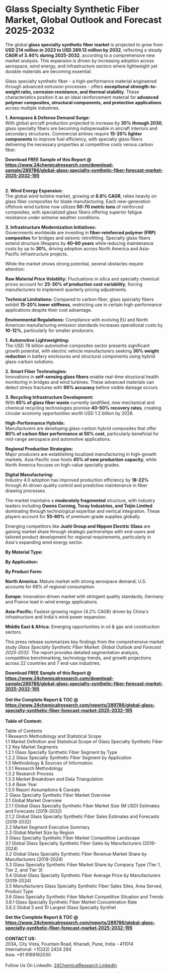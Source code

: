<h1>Glass Specialty Synthetic Fiber Market, Global Outlook and Forecast 2025-2032</h1><p>The global <strong>glass specialty synthetic fiber market</strong> is projected to grow from <strong>USD 214 million in 2023 to USD 289.13 million by 2032</strong>, reflecting a steady <strong>CAGR of 3.40% during 2025-2032</strong>, according to a comprehensive new market analysis. This expansion is driven by increasing adoption across aerospace, wind energy, and infrastructure sectors where lightweight yet durable materials are becoming essential.</p><p>Glass specialty synthetic fiber - a high-performance material engineered through advanced extrusion processes - offers <strong>exceptional strength-to-weight ratio, corrosion resistance, and thermal stability</strong>. These characteristics position it as an ideal reinforcement material for <strong>advanced polymer composites, structural components, and protective applications</strong> across multiple industries.</p><p><strong>1. Aerospace &amp; Defense Demand Surge:</strong><br>
With global aircraft production projected to increase by <strong>35% through 2030</strong>, glass specialty fibers are becoming indispensable in aircraft interiors and secondary structures. Commercial airlines require <strong>15-20% lighter components</strong> to improve fuel efficiency, with specialty glass fibers delivering the necessary properties at competitive costs versus carbon fiber.</p><div><b>Download FREE Sample of this Report @ 
            <a href="https://www.24chemicalresearch.com/download-sample/289786/global-glass-specialty-synthetic-fiber-forecast-market-2025-2032-195">
            https://www.24chemicalresearch.com/download-sample/289786/global-glass-specialty-synthetic-fiber-forecast-market-2025-2032-195</a></b></div><br><p><strong>2. Wind Energy Expansion:</strong><br>
The global wind turbine market, growing at <strong>6.8% CAGR</strong>, relies heavily on glass fiber composites for blade manufacturing. Each new-generation offshore wind turbine now utilizes <strong>50-70 metric tons</strong> of reinforced composites, with specialized glass fibers offering superior fatigue resistance under extreme weather conditions.</p><p><strong>3. Infrastructure Modernization Initiatives:</strong><br>
Governments worldwide are investing in <strong>fiber-reinforced polymer (FRP) composites</strong> for bridges and seismic retrofitting. Specialty glass fibers extend structure lifespans by <strong>40-60 years</strong> while reducing maintenance costs by up to <strong>30%</strong>, driving adoption across North America and Asia-Pacific infrastructure projects.</p><p>While the market shows strong potential, several obstacles require attention:</p><p><strong>Raw Material Price Volatility:</strong> Fluctuations in silica and specialty chemical prices account for <strong>25-30% of production cost variability</strong>, forcing manufacturers to implement quarterly pricing adjustments.</p><p><strong>Technical Limitations:</strong> Compared to carbon fiber, glass specialty fibers exhibit <strong>15-20% lower stiffness</strong>, restricting use in certain high-performance applications despite their cost advantage.</p><p><strong>Environmental Regulations:</strong> Compliance with evolving EU and North American manufacturing emission standards increases operational costs by <strong>10-12%</strong>, particularly for smaller producers.</p><p><strong>1. Automotive Lightweighting:</strong><br>
The USD 78 billion automotive composites sector presents significant growth potential, with electric vehicle manufacturers seeking <strong>30% weight reduction</strong> in battery enclosures and structural components using hybrid glass-carbon solutions.</p><p><strong>2. Smart Fiber Technologies:</strong><br>
Innovations in <strong>self-sensing glass fibers</strong> enable real-time structural health monitoring in bridges and wind turbines. These advanced materials can detect stress fractures with <strong>90% accuracy</strong> before visible damage occurs.</p><p><strong>3. Recycling Infrastructure Development:</strong><br>
With <strong>65% of glass fiber waste</strong> currently landfilled, new mechanical and chemical recycling technologies promise <strong>40-50% recovery rates</strong>, creating circular economy opportunities worth USD 1.2 billion by 2028.</p><p><strong>High-Performance Hybrids:</strong><br>
	Manufacturers are developing glass-carbon hybrid composites that offer <strong>80% of carbon fiber performance at 50% cost</strong>, particularly beneficial for mid-range aerospace and automotive applications.</p><p><strong>Regional Production Strategies:</strong><br>
	Major producers are establishing localized manufacturing in high-growth markets. Asia-Pacific now hosts <strong>45% of new production capacity</strong>, while North America focuses on high-value specialty grades.</p><p><strong>Digital Manufacturing:</strong><br>
	Industry 4.0 adoption has improved production efficiency by <strong>18-22%</strong> through AI-driven quality control and predictive maintenance in fiber drawing processes.</p><p>The market maintains a <strong>moderately fragmented</strong> structure, with industry leaders including <strong>Owens Corning, Toray Industries, and Teijin Limited</strong> dominating through technological expertise and vertical integration. These players account for <strong>55-60%</strong> of premium-grade supplies globally.</p><p>Emerging competitors like <strong>Jushi Group and Nippon Electric Glass</strong> are gaining market share through strategic partnerships with end-users and tailored product development for regional requirements, particularly in Asia's expanding wind energy sector.</p><p><strong>By Material Type:</strong></p><p><strong>By Application:</strong></p><p><strong>By Product Form:</strong></p><p><strong>North America:</strong> Mature market with strong aerospace demand; U.S. accounts for 68% of regional consumption.</p><p><strong>Europe:</strong> Innovation-driven market with stringent quality standards; Germany and France lead in wind energy applications.</p><p><strong>Asia-Pacific:</strong> Fastest-growing region (4.2% CAGR) driven by China's infrastructure and India's wind power expansion.</p><p><strong>Middle East &amp; Africa:</strong> Emerging opportunities in oil &amp; gas and construction sectors.</p><p>This press release summarizes key findings from the comprehensive market study <em>Glass Specialty Synthetic Fiber Market: Global Outlook and Forecast 2025-2032</em>. The report provides detailed segmentation analysis, competitive benchmarking, technology trends, and growth projections across 22 countries and 7 end-use industries.</p><div><b>Download FREE Sample of this Report @ 
            <a href="https://www.24chemicalresearch.com/download-sample/289786/global-glass-specialty-synthetic-fiber-forecast-market-2025-2032-195">
            https://www.24chemicalresearch.com/download-sample/289786/global-glass-specialty-synthetic-fiber-forecast-market-2025-2032-195</a></b></div><br><div><b>Get the Complete Report & TOC @ 
            <a href="https://www.24chemicalresearch.com/reports/289786/global-glass-specialty-synthetic-fiber-forecast-market-2025-2032-195">
            https://www.24chemicalresearch.com/reports/289786/global-glass-specialty-synthetic-fiber-forecast-market-2025-2032-195</a></b></div><br>
            <b>Table of Content:</b><p>Table of Contents<br />
1 Research Methodology and Statistical Scope<br />
1.1 Market Definition and Statistical Scope of Glass Specialty Synthetic Fiber<br />
1.2 Key Market Segments<br />
1.2.1 Glass Specialty Synthetic Fiber Segment by Type<br />
1.2.2 Glass Specialty Synthetic Fiber Segment by Application<br />
1.3 Methodology & Sources of Information<br />
1.3.1 Research Methodology<br />
1.3.2 Research Process<br />
1.3.3 Market Breakdown and Data Triangulation<br />
1.3.4 Base Year<br />
1.3.5 Report Assumptions & Caveats<br />
2 Glass Specialty Synthetic Fiber Market Overview<br />
2.1 Global Market Overview<br />
2.1.1 Global Glass Specialty Synthetic Fiber Market Size (M USD) Estimates and Forecasts (2019-2032)<br />
2.1.2 Global Glass Specialty Synthetic Fiber Sales Estimates and Forecasts (2019-2032)<br />
2.2 Market Segment Executive Summary<br />
2.3 Global Market Size by Region<br />
3 Glass Specialty Synthetic Fiber Market Competitive Landscape<br />
3.1 Global Glass Specialty Synthetic Fiber Sales by Manufacturers (2019-2024)<br />
3.2 Global Glass Specialty Synthetic Fiber Revenue Market Share by Manufacturers (2019-2024)<br />
3.3 Glass Specialty Synthetic Fiber Market Share by Company Type (Tier 1, Tier 2, and Tier 3)<br />
3.4 Global Glass Specialty Synthetic Fiber Average Price by Manufacturers (2019-2024)<br />
3.5 Manufacturers Glass Specialty Synthetic Fiber Sales Sites, Area Served, Product Type<br />
3.6 Glass Specialty Synthetic Fiber Market Competitive Situation and Trends<br />
3.6.1 Glass Specialty Synthetic Fiber Market Concentration Rate<br />
3.6.2 Global 5 and 10 Largest Glass Specialty Synthet</p><div><b>Get the Complete Report & TOC @ 
            <a href="https://www.24chemicalresearch.com/reports/289786/global-glass-specialty-synthetic-fiber-forecast-market-2025-2032-195">
            https://www.24chemicalresearch.com/reports/289786/global-glass-specialty-synthetic-fiber-forecast-market-2025-2032-195</a></b></div><br><b>CONTACT US:</b><br>
            203A, City Vista, Fountain Road, Kharadi, Pune, India - 411014<br>
            International: +1(332) 2424 294<br>
            Asia: +91 9169162030 <br><br>
            Follow Us On LinkedIn: <a href="https://www.linkedin.com/company/24chemicalresearch/">24ChemicalResearch LinkedIn</a>